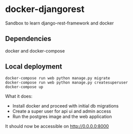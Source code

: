 # docker-djangorest
Sandbox to learn django-rest-framework and docker

## Dependencies
docker and docker-compose

## Local deployment

    docker-compose run web python manage.py migrate
    docker-compose run web python manage.py createsuperuser
    docker-compose up


What it does:

-   Install docker and proceed with initial db migrations
-   Create a super user for api ui and admin access
-   Run the postgres image and the web application

It should now be accessible on http://0.0.0.0:8000
